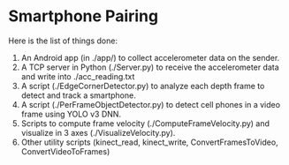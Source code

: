 # Smartphone Pairing
Here is the list of things done:
1. An Android app (in ./app/) to collect accelerometer data on the sender.
2. A TCP server in Python (./Server.py) to receive the accelerometer data and write into ./acc_reading.txt
3. A script (./EdgeCornerDetector.py) to analyze each depth frame to detect and track a smartphone.
4. A script (./PerFrameObjectDetector.py) to detect cell phones in a video frame using YOLO v3 DNN.
5. Scripts to compute frame velocity (./ComputeFrameVelocity.py) and visualize in 3 axes (./VisualizeVelocity.py).
6. Other utility scripts (kinect_read, kinect_write, ConvertFramesToVideo, ConvertVideoToFrames)
